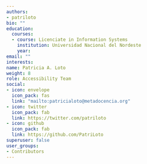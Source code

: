 ```yaml
---
authors:
- patriloto
bio: ""
education:
  courses:
  - course: Licenciate in Information Systems
    institution: Universidad Nacional del Nordeste 
    year: 
email: ""
interests:
name: Patricia A. Loto
weight: 8
role: Accessibility Team
social:
- icon: envelope
  icon_pack: fas
  link: "mailto:patricialoto@metadocencia.org"
- icon: twitter
  icon_pack: fab
  link: https://twitter.com/patriloto
- icon: github
  icon_pack: fab
  link: https://github.com/PatriLoto
superuser: false
user_groups:
- Contributors
---
```




